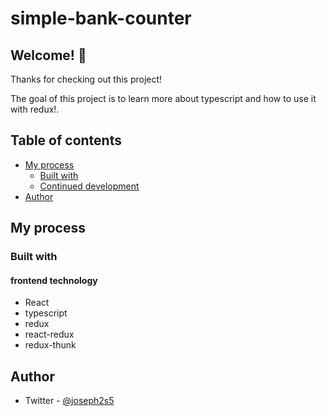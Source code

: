 # simple-bank-counter

## Welcome! 👋

Thanks for checking out this project!

The goal of this project is to learn more about typescript and how to use it with redux!.

## Table of contents

- [My process](#my-process)
  - [Built with](#built-with)
  - [Continued development](#continued-development)
- [Author](#author)


## My process

### Built with
#### frontend technology
- React
- typescript
- redux
- react-redux
- redux-thunk

## Author
- Twitter - [@joseph2s5](https://www.twitter.com/joseph2s5)
